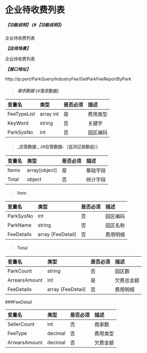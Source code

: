 # 企业待收费列表

##### _【功能说明】_ {#【功能说明】}

企业待收费列表

_**【应用场景】**_

企业待收费列表

_**【接口地址】**_

http://ip:port/ParkQuery/IndustryFee/GetParkFeeReportByPark

> #### _请求数据_ {#请求数据}

| 变量名 | 类型 | 是否必须 | 描述 |
| :--- | :--- | :--- | :--- |
| FeeTypeList |array int | 是 | 费用类型 |
| KeyWord| string| 否 | 关键字|
| ParkSysNo| int | 否 | 园区编码|


> #### _应答数据 _ {#应答数据-（巡河记录数组）}

| 变量名 | 类型 | 是否必须 | 描述 |
| :--- | :--- | :--- | :--- |
| Items | array[object] | 是 | 基础字段 |
| Total | object | 否 | 统计字段 |

> #### Item

| 变量名 | 类型 | 是否必须 | 描述 |
| :--- | :--- | :--- | :--- |
| ParkSysNo| int | 否 | 园区编码|
| ParkName | string | 否 | 园区名称|
| FeeDetails | array [FeeDetail] | 否 | 费用明细|

> #### Total

| 变量名 | 类型 | 是否必须 | 描述 |
| :--- | :--- | :--- | :--- |
| ParkCount | string | 否 | 园区数|
| ArrearsAmount | int | 是 | 欠费总金额  |
| FeeDetails | array [FeeDetail] | 否 | 费用明细|



###FeeDetail

| 变量名 | 类型 | 是否必须 | 描述 |
| :--- | :--- | :--- | :--- |
| SellerCount | int| 否 | 商家数|
| FeeType| decimal| 否 |费用类型|
| ArrearsAmount | decimal | 否 |欠费金额 |











